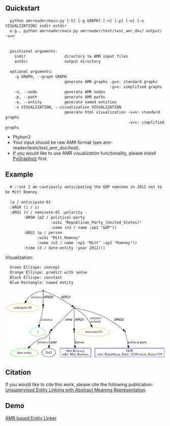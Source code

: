 ## Quickstart

      python amrreader/main.py [-h] [-g GRAPH] [-n] [-p] [-e] [-v VISUALIZATION] indir outdir
      e.g., python amrreader/main.py amrreader/test/test_amr_doc/ output/ -v=n


      positional arguments:
        indir                 directory to AMR input files
        outdir                output directory

      optional arguments:
        -g GRAPH, --graph GRAPH
                              generate AMR graphs -g=n: standard graphs
                                                  -g=s: simplified graphs
        -n, --node            generate AMR nodes
        -p, --path            generate AMR paths
        -e, --entity          generate named entities
        -v VISUALIZATION, --visualization VISUALIZATION
                              generate html visualization -v=n: standard graphs
                                                          -v=s: simplified graphs

- Ptyhon3
- Your input should be raw AMR format (see amr-reader/tests/test_amr_doc/test).
- If you would like to use AMR visualization functionality, please install [PyGraphviz](https://pygraphviz.github.io/) first.<br>

## Example
      # ::snt I am cautiously anticipating the GOP nominee in 2012 not to be Mitt Romney.

      (a / anticipate-01
      :ARG0 (i / i)
      :ARG1 (n / nominate-01 :polarity -
            :ARG0 (p2 / political-party 
                        :wiki "Republican_Party_(United_States)" 
                        :name (n3 / name :op1 "GOP"))
            :ARG1 (p / person
                  :wiki "Mitt_Romney" 
                  :name (n2 / name :op1 "Mitt" :op2 "Romney"))
            :time (d / date-entity :year 2012)))

  Visualization:<br>

      Green Ellispe: concept
      Orange Ellispe: predict with sense
      Black Ellispe: constant
      Blue Rectangle: named entity
![alt tag](https://github.com/panx27/amr-reader/blob/master/docs/example.png)

## Citation
If you would like to cite this work, please cite the following publication: <br>
[Unsupervised Entity Linking with Abstract Meaning Representation](http://nlp.cs.rpi.edu/paper/amrel.pdf).

## Demo
[AMR based Entity Linker](https://blender04.cs.rpi.edu/~panx2/amr/)
